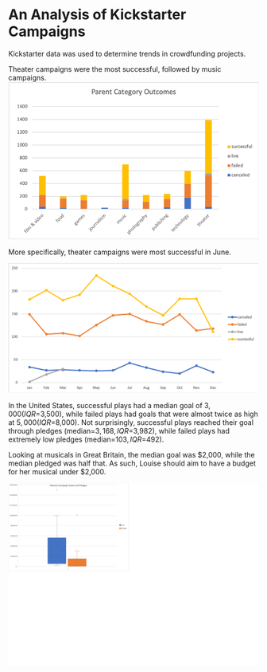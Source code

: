 # An Analysis of Kickstarter Campaigns
Kickstarter data was used to determine trends in crowdfunding projects. 

Theater campaigns were the most successful, followed by music campaigns. 
![Parent_Category_Outcomes](https://github.com/kcharb7/kickstarter-analysis/blob/main/Parent_Category_Outcomes.png)

More specifically, theater campaigns were most successful in June.

![Outcomes_Based_on_Launch_Date](https://github.com/kcharb7/kickstarter-analysis/blob/main/Outcomes_Based_on_Launch_Date.png)

In the United States, successful plays had a median goal of $3,000 (IQR=$3,500), while failed plays had goals that were almost twice as high at $5,000 (IQR=$8,000). Not surprisingly, successful plays reached their goal through pledges (median=$3,168, IQR=$3,982), while failed plays had extremely low pledges (median=$103, IQR=$492). 

Looking at musicals in Great Britain, the median goal was $2,000, while the median pledged was half that. As such, Louise should aim to have a budget for her musical under $2,000. 

![Musical_Campaign_Goals_and_Pledges](https://github.com/kcharb7/kickstarter-analysis/blob/main/Musical_Campaign_Goals_and_Pledges.png)
